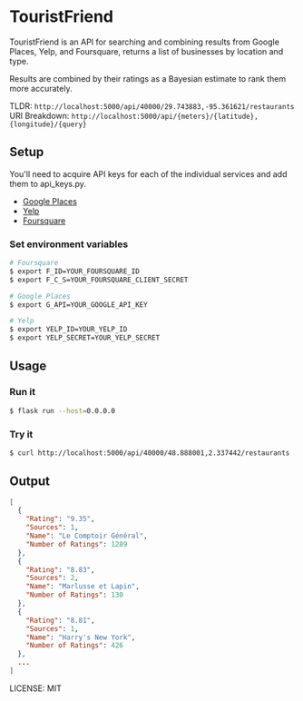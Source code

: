 # TouristFriend


TouristFriend is an API for searching and combining results from Google Places, Yelp, and Foursquare, returns a list of businesses by location and type.

Results are combined by their ratings as a Bayesian estimate to rank them more accurately.

TLDR: `http://localhost:5000/api/40000/29.743883,-95.361621/restaurants`
URI Breakdown: `http://localhost:5000/api/{meters}/{latitude},{longitude}/{query}`

## Setup
You'll need to acquire API keys for each of the individual services and add them to api_keys.py.

+ [Google Places](https://developers.google.com/places/web-service/get-api-key)
+ [Yelp](https://www.yelp.com/developers/v3/manage_app)
+ [Foursquare](https://developer.foursquare.com/)

### Set environment variables

```Bash
# Foursquare
$ export F_ID=YOUR_FOURSQUARE_ID
$ export F_C_S=YOUR_FOURSQUARE_CLIENT_SECRET

# Google Places
$ export G_API=YOUR_GOOGLE_API_KEY

# Yelp
$ export YELP_ID=YOUR_YELP_ID
$ export YELP_SECRET=YOUR_YELP_SECRET
```

## Usage

### Run it
```Bash
$ flask run --host=0.0.0.0
```
### Try it
```Bash
$ curl http://localhost:5000/api/40000/48.888001,2.337442/restaurants
```
## Output

```Json
[
  {
    "Rating": "9.35",
    "Sources": 1,
    "Name": "Le Comptoir Général",
    "Number of Ratings": 1289
  },
  {
    "Rating": "8.83",
    "Sources": 2,
    "Name": "Marlusse et Lapin",
    "Number of Ratings": 130
  },
  {
    "Rating": "8.81",
    "Sources": 1,
    "Name": "Harry's New York",
    "Number of Ratings": 426
  },
  ...
]
```

LICENSE: MIT
